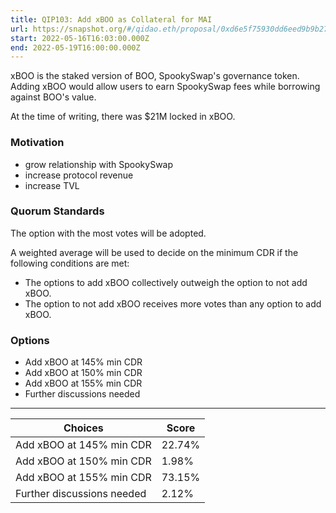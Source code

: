 ```yaml
---
title: QIP103: Add xBOO as Collateral for MAI
url: https://snapshot.org/#/qidao.eth/proposal/0xd6e5f75930dd6eed9b9b2746133cf5543e255fb6026069a252f0e4077b09b126
start: 2022-05-16T16:03:00.000Z
end: 2022-05-19T16:00:00.000Z
---
```

xBOO is the staked version of BOO, SpookySwap's governance token. Adding xBOO would allow users to earn SpookySwap fees while borrowing against BOO's value.

At the time of writing, there was $21M locked in xBOO.

### Motivation

* grow relationship with SpookySwap
* increase protocol revenue
* increase TVL

### Quorum Standards

The option with the most votes will be adopted.

A weighted average will be used to decide on the minimum CDR if the following conditions are met:

* The options to add xBOO collectively outweigh the option to not add xBOO.
* The option to not add xBOO receives more votes than any option to add xBOO.

### Options

* Add xBOO at 145% min CDR
* Add xBOO at 150% min CDR
* Add xBOO at 155% min CDR
* Further discussions needed
---
| Choices | Score |
| --- | --- |
| Add xBOO at 145% min CDR | 22.74% |
| Add xBOO at 150% min CDR | 1.98% |
| Add xBOO at 155% min CDR | 73.15% |
| Further discussions needed | 2.12% |

